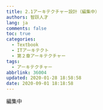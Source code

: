 ```yaml
---
title: 2.1アーキテクチャー設計（編集中）
authors: 智跃人才
lang: ja
comments: false
toc: true
categories:
  - Textbook
  - ITアーキテクト
  - 第２章アーキテクチャー
tags:
  - アーキテクチャー
abbrlink: 36004
updated: 2020-01-28 18:58:58
date: 2020-09-01 18:18:58
---
```


編集中
   





